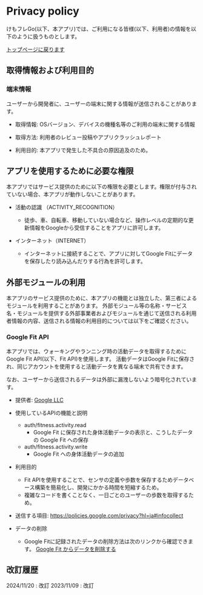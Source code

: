 # Privacy policy

けもフレGo(以下、本アプリ)では、ご利用になる皆様(以下、利用者)の情報を以下のように扱うものとします。

[トップページに戻ります](https://sudotitan。com/MyWorks/Apps/KemonoFriendsGo/index.html)

## 取得情報および利用目的

### 端末情報

ユーザーから開発者に、ユーザーの端末に関する情報が送信されることがあります。

* 取得情報: OSバージョン、デバイスの機種名等のご利用の端末に関する情報

* 取得方法: 利用者のレビュー投稿やアプリクラッシュレポート

* 利用目的: 本アプリで発生した不具合の原因追及のため。

## アプリを使用するために必要な権限

本アプリではサービス提供のために以下の権限を必要とします。権限が付与されていない場合、本アプリが動作しないことがあります。

* 活動の認識 （ACTIVITY_RECOGNITION）
    * 徒歩、車、自転車、移動していない場合など、操作レベルの定期的な更新情報をGoogleから受信することをアプリに許可します。

* インターネット（INTERNET）
    * インターネットに接続することで、アプリに対してGoogle Fitにデータを保存したり読み込んだりする行為を許可します。

## 外部モジュールの利用

本アプリのサービス提供のために、本アプリの機能とは独立した、第三者によるモジュールを利用することがあります。
外部モジュール等の名称・サービス名・モジュールを提供する外部事業者およびモジュールを通じて送信される利用者情報の内容、送信される情報の利用目的については以下をご確認ください。

### Google Fit API

本アプリでは、ウォーキングやランニング時の活動データを取得するためにGoogle Fit API(以下、Fit API)を使用します。
活動データはGoogle Fitに保存され、同じアカウントを使用すると活動データを異なる端末で共有できます。

なお、ユーザーから送信されるデータは外部に漏洩しないよう暗号化されています。

* 提供者: [Google LLC](https://policies.google.com/privacy?hl=ja)

* 使用しているAPIの機能と説明

    * auth/fitness.activity.read
        * Google Fit に保存された身体活動データの表示と、こうしたデータの Google Fit への保存
    * auth/fitness.activity.write
        * Google Fit への身体活動データの追加

* 利用目的
    * Fit APIを使用することで、センサの定義や歩数を保存するためデータベース構築を簡易化し、開発にかかる時間を短縮するため。
    * 複雑なコードを書くことなく、一日ごとのユーザーの歩数を取得するため。

* 送信する項目: https://policies.google.com/privacy?hl=ja#infocollect

* データの削除

    * Google Fitに記録されたデータの削除方法は次のリンクから確認できます。
[Google Fit からデータを削除する](https://support.google.com/fit/answer/9592657?hl=ja&ref_topic=9499137&sjid=6791989321719664997-AP)

## 改訂履歴

2024/11/20  : 改訂
2023/11/09  : 改訂
